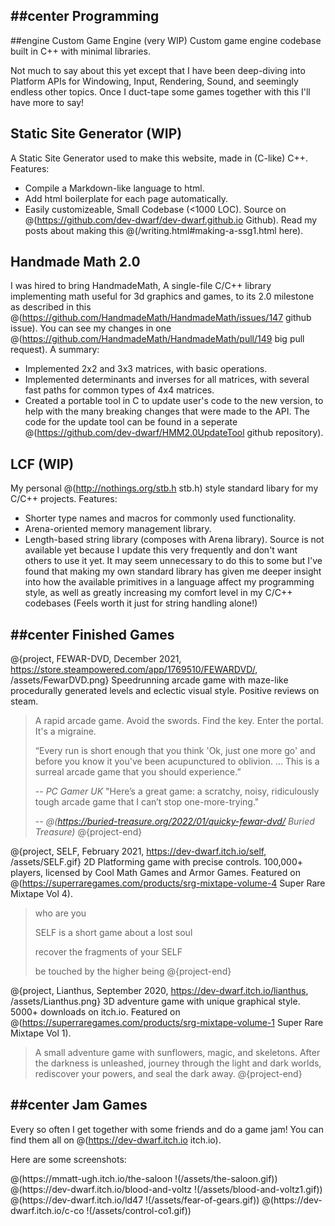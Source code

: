 ##center Programming
---
##engine Custom Game Engine (very WIP)
Custom game engine codebase built in C++ with minimal libraries.


Not much to say about this yet except that I have been deep-diving into Platform APIs for Windowing, Input, Rendering, Sound, and seemingly endless other topics. Once I duct-tape some games together with this I'll have more to say!

## Static Site Generator (WIP)
A Static Site Generator used to make this website, made in (C-like) C++. 
Features:
* Compile a Markdown-like language to html.
* Add html boilerplate for each page automatically.
* Easily customizeable, Small Codebase (<1000 LOC).
Source on @(https://github.com/dev-dwarf/dev-dwarf.github.io Github). 
Read my posts about making this @(/writing.html#making-a-ssg1.html here).

## Handmade Math 2.0
I was hired to bring HandmadeMath, A single-file C/C++ library implementing math useful for 3d graphics and games, to its 2.0 milestone as described in this @(https://github.com/HandmadeMath/HandmadeMath/issues/147 github issue). You can see my changes in one @(https://github.com/HandmadeMath/HandmadeMath/pull/149 big pull request). A summary:
- Implemented 2x2 and 3x3 matrices, with basic operations.
- Implemented determinants and inverses for all matrices, with several fast paths for common types of 4x4 matrices. 
- Created a portable tool in C to update user's code to the new version, to help with the many breaking changes that were made to the API. 
The code for the update tool can be found in a seperate @(https://github.com/dev-dwarf/HMM2.0UpdateTool github repository).

## LCF (WIP)
My personal @(http://nothings.org/stb.h stb.h) style standard libary for my C/C++ projects. Features:
* Shorter type names and macros for commonly used functionality.
* Arena-oriented memory management library.
* Length-based string library (composes with Arena library).
Source is not available yet because I update this very frequently and don't want others to use it yet. It may seem unnecessary to do this to some but I've found that making my own standard library has given me deeper insight into how the available primitives in a language affect my programming style, as well as greatly increasing my comfort level in my C/C++ codebases (Feels worth it just for string handling alone!)

##center Finished Games
---
@{project, FEWAR-DVD, December 2021, https://store.steampowered.com/app/1769510/FEWARDVD/, /assets/FewarDVD.png}
Speedrunning arcade game with maze-like procedurally generated levels and eclectic visual style. Positive reviews on steam.
> A rapid arcade game. Avoid the swords. Find the key. Enter the portal. It's a migraine.
> 
> 
> “Every run is short enough that you think 'Ok, just one more go' and before you know it you've been acupunctured to oblivion. ... This is a surreal arcade game that you should experience.” 
> 
> -- *PC Gamer UK*
> "Here’s a great game: a scratchy, noisy, ridiculously tough arcade game that I can’t stop one-more-trying."
> 
> -- *@(https://buried-treasure.org/2022/01/quicky-fewar-dvd/ Buried Treasure)*
@{project-end}

@{project, SELF, February 2021, https://dev-dwarf.itch.io/self, /assets/SELF.gif}
2D Platforming game with precise controls. 100,000+ players, licensed by
Cool Math Games and Armor Games. Featured on @(https://superraregames.com/products/srg-mixtape-volume-4 Super Rare Mixtape Vol 4).
> who are you
> 
> SELF is a short game about a lost soul
> 
> recover the fragments of your SELF
> 
> be touched by the higher being
@{project-end}

@{project, Lianthus, September 2020, https://dev-dwarf.itch.io/lianthus, /assets/Lianthus.png}
3D adventure game with unique graphical style. 5000+ downloads on itch.io. Featured on @(https://superraregames.com/products/srg-mixtape-volume-1 Super Rare Mixtape Vol 1).
> A small adventure game with sunflowers, magic, and skeletons. After the darkness is unleashed, journey through the light and dark worlds, rediscover your powers, and seal the dark away.
@{project-end}

##center Jam Games
---
Every so often I get together with some friends and do a game jam! You can find them all on @(https://dev-dwarf.itch.io itch.io). 

Here are some screenshots:
<div class="project">
<div class="project-text">
@(https://mmatt-ugh.itch.io/the-saloon !(/assets/the-saloon.gif))
@(https://dev-dwarf.itch.io/blood-and-voltz !(/assets/blood-and-voltz1.gif))
</div>
<div class="project-image">
@(https://dev-dwarf.itch.io/ld47 !(/assets/fear-of-gears.gif))
@(https://dev-dwarf.itch.io/c-co !(/assets/control-co1.gif))
</div>
</div>
